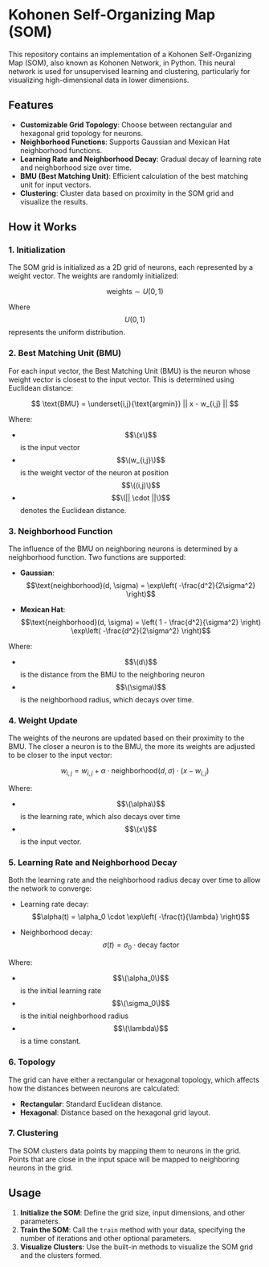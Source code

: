 # Kohonen Self-Organizing Map (SOM)

This repository contains an implementation of a Kohonen Self-Organizing Map (SOM), also known as Kohonen Network, in Python. This neural network is used for unsupervised learning and clustering, particularly for visualizing high-dimensional data in lower dimensions.

## Features

- **Customizable Grid Topology**: Choose between rectangular and hexagonal grid topology for neurons.
- **Neighborhood Functions**: Supports Gaussian and Mexican Hat neighborhood functions.
- **Learning Rate and Neighborhood Decay**: Gradual decay of learning rate and neighborhood size over time.
- **BMU (Best Matching Unit)**: Efficient calculation of the best matching unit for input vectors.
- **Clustering**: Cluster data based on proximity in the SOM grid and visualize the results.

## How it Works

### 1. Initialization

The SOM grid is initialized as a 2D grid of neurons, each represented by a weight vector. The weights are randomly initialized:

$$
\text{weights} \sim U(0, 1)
$$

Where $$U(0, 1)$$ represents the uniform distribution.

### 2. Best Matching Unit (BMU)

For each input vector, the Best Matching Unit (BMU) is the neuron whose weight vector is closest to the input vector. This is determined using Euclidean distance:

$$
\text{BMU} = \underset{i,j}{\text{argmin}} || x - w_{i,j} ||
$$

Where:
- $$\(x\)$$ is the input vector
- $$\(w_{i,j}\)$$ is the weight vector of the neuron at position $$\((i,j)\)$$
- $$\(|| \cdot ||\)$$ denotes the Euclidean distance.

### 3. Neighborhood Function

The influence of the BMU on neighboring neurons is determined by a neighborhood function. Two functions are supported:

- **Gaussian**:
$$\text{neighborhood}(d, \sigma) = \exp\left( -\frac{d^2}{2\sigma^2} \right)$$

- **Mexican Hat**:
$$\text{neighborhood}(d, \sigma) = \left( 1 - \frac{d^2}{\sigma^2} \right) \exp\left( -\frac{d^2}{2\sigma^2} \right)$$

Where:
- $$\(d\)$$ is the distance from the BMU to the neighboring neuron
- $$\(\sigma\)$$ is the neighborhood radius, which decays over time.

### 4. Weight Update

The weights of the neurons are updated based on their proximity to the BMU. The closer a neuron is to the BMU, the more its weights are adjusted to be closer to the input vector:

$$w_{i,j} = w_{i,j} + \alpha \cdot \text{neighborhood}(d, \sigma) \cdot (x - w_{i,j})$$

Where:
- $$\(\alpha\)$$ is the learning rate, which also decays over time
- $$\(x\)$$ is the input vector.

### 5. Learning Rate and Neighborhood Decay

Both the learning rate and the neighborhood radius decay over time to allow the network to converge:

- Learning rate decay:
$$\alpha(t) = \alpha_0 \cdot \exp\left( -\frac{t}{\lambda} \right)$$

- Neighborhood decay:
$$\sigma(t) = \sigma_0 \cdot \text{decay factor}$$

Where:
- $$\(\alpha_0\)$$ is the initial learning rate
- $$\(\sigma_0\)$$ is the initial neighborhood radius
- $$\(\lambda\)$$ is a time constant.

### 6. Topology

The grid can have either a rectangular or hexagonal topology, which affects how the distances between neurons are calculated:
- **Rectangular**: Standard Euclidean distance.
- **Hexagonal**: Distance based on the hexagonal grid layout.

### 7. Clustering

The SOM clusters data points by mapping them to neurons in the grid. Points that are close in the input space will be mapped to neighboring neurons in the grid.

## Usage

1. **Initialize the SOM**: Define the grid size, input dimensions, and other parameters.
2. **Train the SOM**: Call the `train` method with your data, specifying the number of iterations and other optional parameters.
3. **Visualize Clusters**: Use the built-in methods to visualize the SOM grid and the clusters formed.
